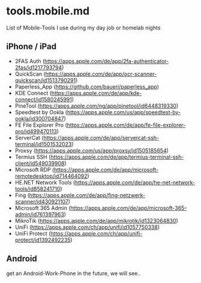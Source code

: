 # tools.mobile.md
List of Mobile-Tools I use during my day job or homelab nights

## iPhone / iPad 
 - 2FAS Auth (https://apps.apple.com/de/app/2fa-authenticator-2fas/id1217793794)
 - QuickScan (https://apps.apple.com/de/app/ocr-scanner-quickscan/id1513790291)
 - Paperless_App (https://github.com/bauerj/paperless_app)
 - KDE Connect (https://apps.apple.com/de/app/kde-connect/id1580245991)
 - PineTool (https://apps.apple.com/ng/app/pinetool/id6448319330)
 - Speedtest by Ookla (https://apps.apple.com/us/app/speedtest-by-ookla/id300704847)
 - FE File Explorer Pro (https://apps.apple.com/de/app/fe-file-explorer-pro/id499470113)
 - ServerCat (https://apps.apple.com/de/app/servercat-ssh-terminal/id1501532023)
 - Proxsy (https://apps.apple.com/us/app/proxsy/id1505185654)
 - Termius SSH (https://apps.apple.com/de/app/termius-terminal-ssh-client/id549039908)
 - Microsoft RDP (https://apps.apple.com/de/app/microsoft-remotedesktop/id714464092)
 - HE.NET Network Tools (https://apps.apple.com/de/app/he-net-network-tools/id858241710)
 - Fing (https://apps.apple.com/de/app/fing-netzwerk-scanner/id430921107)
 - Microsoft 365 Admin (https://apps.apple.com/de/app/microsoft-365-admin/id761397963)
 - MikroTik (https://apps.apple.com/de/app/mikrotik/id1323064830)
 - UniFi (https://apps.apple.com/ch/app/unifi/id1057750338)
 - UniFi Protect (https://apps.apple.com/ch/app/unifi-protect/id1392492235)

## Android 
get an Android-Work-Phone in the future, we will see..
